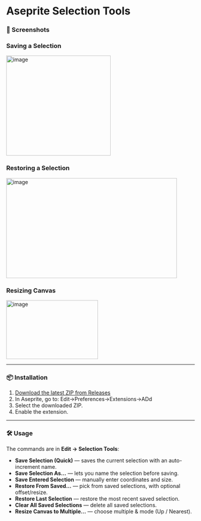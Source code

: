 # Aseprite Selection Tools

### 📸 Screenshots

### Saving a Selection
<img width="279" height="267" alt="image" src="https://github.com/user-attachments/assets/61b69a13-6ccc-4a36-9645-20a845d9d8de" />

### Restoring a Selection
<img width="456" height="267" alt="image" src="https://github.com/user-attachments/assets/416c5a23-6203-4722-b1fa-e6d1a7f33d1d" />

### Resizing Canvas
<img width="245" height="157" alt="image" src="https://github.com/user-attachments/assets/21a42452-ae8f-4506-af0f-59ea60215aae" />


---

### 📦 Installation

1. [Download the latest ZIP from Releases](../../releases)
2. In Aseprite, go to: Edit->Preferences->Extensions->ADd
3. Select the downloaded ZIP.
4. Enable the extension.

---

### 🛠 Usage

The commands are in **Edit → Selection Tools**:

- **Save Selection (Quick)** — saves the current selection with an auto-increment name.
- **Save Selection As…** — lets you name the selection before saving.
- **Save Entered Selection** — manually enter coordinates and size.
- **Restore From Saved…** — pick from saved selections, with optional offset/resize.
- **Restore Last Selection** — restore the most recent saved selection.
- **Clear All Saved Selections** — delete all saved selections.
- **Resize Canvas to Multiple…** — choose multiple & mode (Up / Nearest).


